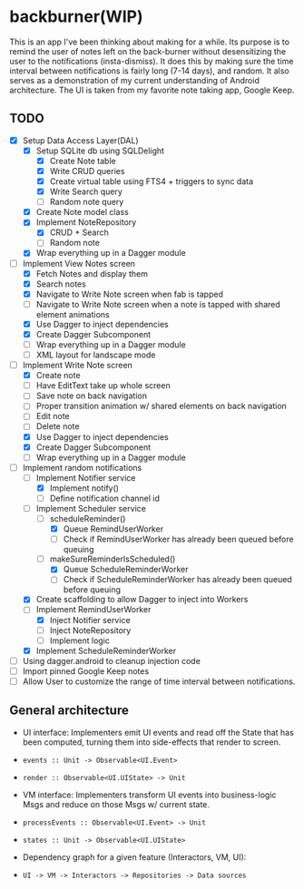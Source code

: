 # backburner(WIP)

This is an app I've been thinking about making for a while. Its purpose is to remind the user of notes left on the back-burner without desensitizing the user to the notifications (insta-dismiss). It does this by making sure the time interval between notifications is fairly long (7-14 days), and random. It also serves as a demonstration of my current understanding of Android architecture. The UI is taken from my favorite note taking app, Google Keep.

## TODO

- [x] Setup Data Access Layer(DAL) 
  - [x] Setup SQLite db using SQLDelight
      - [x] Create Note table
      - [x] Write CRUD queries
      - [x] Create virtual table using FTS4 + triggers to sync data
      - [x] Write Search query
      - [ ] Random note query
  - [x] Create Note model class
  - [x] Implement NoteRepository
      - [x] CRUD + Search
      - [ ] Random note
  - [x] Wrap everything up in a Dagger module
- [ ] Implement View Notes screen 
  - [x] Fetch Notes and display them
  - [x] Search notes
  - [x] Navigate to Write Note screen when fab is tapped
  - [ ] Navigate to Write Note screen when a note is tapped with shared element animations
  - [x] Use Dagger to inject dependencies
  - [x] Create Dagger Subcomponent
  - [ ] Wrap everything up in a Dagger module
  - [ ] XML layout for landscape mode
- [ ] Implement Write Note screen
  - [x] Create note
  - [ ] Have EditText take up whole screen
  - [ ] Save note on back navigation
  - [ ] Proper transition animation w/ shared elements on back navigation
  - [ ] Edit note
  - [ ] Delete note
  - [x] Use Dagger to inject dependencies
  - [x] Create Dagger Subcomponent
  - [ ] Wrap everything up in a Dagger module
- [ ] Implement random notifications
  - [ ] Implement Notifier service
      - [x] Implement notify()
      - [ ] Define notification channel id
  - [ ] Implement Scheduler service
      - [ ] scheduleReminder()
          - [x] Queue RemindUserWorker
          - [ ] Check if RemindUserWorker has already been queued before queuing
      - [ ] makeSureReminderIsScheduled()
          - [x] Queue ScheduleReminderWorker
          - [ ] Check if ScheduleReminderWorker has already been queued before queuing
  - [x] Create scaffolding to allow Dagger to inject into Workers
  - [ ] Implement RemindUserWorker
      - [x] Inject Notifier service
      - [ ] Inject NoteRepository
      - [ ] Implement logic
  - [x] Implement ScheduleReminderWorker
- [ ] Using dagger.android to cleanup injection code
- [ ] Import pinned Google Keep notes
- [ ] Allow User to customize the range of time interval between notifications.

## General architecture

* UI interface: Implementers emit UI events and read off the State that has been computed, turning them into side-effects that render to screen.
*     events :: Unit -> Observable<UI.Event>
*     render :: Observable<UI.UIState> -> Unit
* VM interface: Implementers transform UI events into business-logic Msgs and reduce on those Msgs w/ current state.
*     processEvents :: Observable<UI.Event> -> Unit
*     states :: Unit -> Observable<UI.UIState>
* Dependency graph for a given feature (Interactors, VM, UI):
*     UI -> VM -> Interactors -> Repositories -> Data sources
